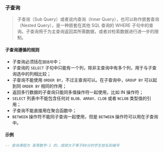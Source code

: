 ### 子查询
> 子查询（Sub Query）或者说内查询（Inner Query），也可以称作嵌套查询（Nested Query），是一种嵌套在其他 SQL 查询的 WHERE 子句中的查询。子查询用于为主查询返回其所需数据，或者对检索数据进行进一步的限制。

#### 子查询遵循的规则
* 子查询必须括在`圆括号`中；
* 子查询的 `SELECT` 子句中只能有一个列，除非主查询中有多个列，用于与子查询选中的列相比较；
* 子查询不能使用 `ORDER BY`，不过主查询可以。在子查询中，`GROUP BY` 可以起到同 `ORDER BY` 相同的作用；
* 返回多行数据的子查询只能同多值操作符一起使用，比如 IN 操作符；
* `SELECT` 列表中不能包含任何对 `BLOB、ARRAY、CLOB` 或者 `NCLOB` 类型值的引用；
* 子查询不能直接用在聚合函数中；
* `BETWEEN` 操作符不能同子查询一起使用，但是 `BETWEEN` 操作符可以用在子查询中。

#### 示例
```sql
-- 查询课程为 高等数学-1 的，成绩大于等于80分的学生姓名和编号 
```
